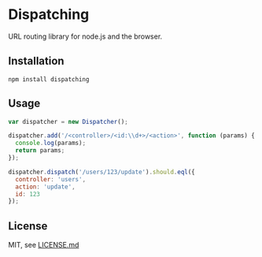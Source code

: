 # Dispatching


URL routing library for node.js and the browser.

## Installation

```
npm install dispatching
```

## Usage

```js
var dispatcher = new Dispatcher();

dispatcher.add('/<controller>/<id:\\d+>/<action>', function (params) {
  console.log(params);
  return params;
});

dispatcher.dispatch('/users/123/update').should.eql({
  controller: 'users',
  action: 'update',
  id: 123
});

```


## License

MIT, see [LICENSE.md](./LICENSE.md)

